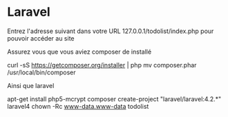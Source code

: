 # Laravel

Entrez l'adresse suivant dans votre URL 127.0.0.1/todolist/index.php pour pouvoir accéder au site

Assurez vous que vous aviez composer de installé 

curl -sS https://getcomposer.org/installer | php
mv composer.phar /usr/local/bin/composer

Ainsi que laravel 

apt-get install php5-mcrypt
composer create-project "laravel/laravel:4.2.*" laravel4
chown -Rc www-data.www-data todolist
